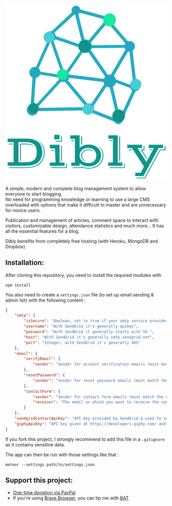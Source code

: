 ![Dibly logo](https://github.com/RezaRahemtola/Dibly/raw/master/public/dibly.png "Dibly")

A simple, modern and complete blog management system to allow everyone to start blogging.  
No need for programming knowledge or learning to use a large CMS overloaded with options that make it difficult to master and are unnecessary for novice users.

Publication and management of articles, comment space to interact with visitors, customizable design, attendance statistics and much more...
It has all the essential features for a blog.

Dibly benefits from completely free hosting (with Heroku, MongoDB and Dropbox).

## Installation:

After cloning this repository, you need to install the required modules with
```
npm install
```

You also need to create a `settings.json` file (to set up email sending & admin list) with the following content :
```json
{
    "smtp": {
        "isSecure": "Boolean, set to true if your smtp service provides a secure connexion (https), else (http) set to false",
        "username": "With SendGrid it's generally apikey",
        "password": "With SendGrid it generally starts with SG.",
        "host": "With SendGrid it's generally smtp.sendgrid.net",
        "port": "Integer, with SendGrid it's generally 465"
    },
    "email": {
        "verifyEmail": {
            "sender": "Sender for account verification emails (must match the one used for smtp)"
        },
        "resetPassword": {
            "sender": "Sender for reset password emails (must match the one used for smtp)"
        },
        "contactForm": {
            "sender": "Sender for contact form emails (must match the one used for contact API key)",
            "receiver": "The email on which you want to receive the contact form submissions"
        }
    },
    "sendgridContactApiKey": "API Key provided by SendGrid & used to send contact emails (you can use the same that in smtp if you want)",
    "giphyApiKey": "API key given at https://developers.giphy.com/ and used to allow GIF in articles"
}
```

If you fork this project, I strongly recommend to add this file in a `.gitignore` as it contains sensitive data.

The app can then be run with those settings like that :
```
meteor --settings path/to/settings.json
```

## Support this project:

- [One-time donation via PayPal](https://paypal.me/RezaRahemtola)
- If you're using [Brave Browser](https://brave.com/rez051), you can tip me with [BAT](https://basicattentiontoken.org/)
